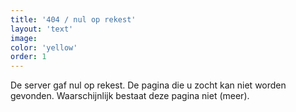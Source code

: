 ```yaml
---
title: '404 / nul op rekest'
layout: 'text'
image:
color: 'yellow'
order: 1
---
```



De server gaf nul op rekest. De pagina die u zocht kan niet worden gevonden. Waarschijnlijk bestaat deze pagina niet (meer).